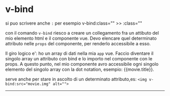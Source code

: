 
 # v-bind

si puo scrivere anche `:` per esempio v-bind:class="" >> :class=""

con il comando `v-bind` riesco a creare un collegamento fra un attibuto del mio elemento html e il componente vue. Devo elencare quel determinato attributo nelle `props` del componente, per renderlo accessibile a esso.

Il giro logico e': ho un array di dati nella mia `app` vue. Faccio diventare il singolo array un attributo con bind e lo importo nel componente con le props. A questo punto, nel mio componente avro accessibile ogni singolo elemento del singolo array con la dot notation, esempio: {{movie.title}}.


serve anche per stare in ascolto di un determinato attributo,es:
`<img v-bind:src="movie.img" alt="">`


-----------


